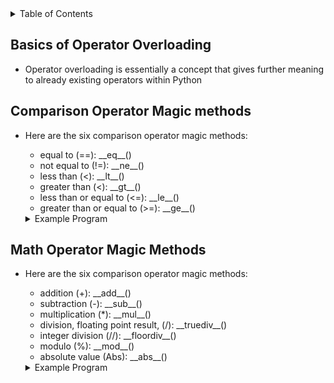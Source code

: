 <details>
<summary>Table of Contents</summary>
<ol>
  <li>
    <a href='#basics-of-operator-overloading'>Basics of Operator Overloading</a>
  </li>
  <li>
    <a href='#comparison-operator-magic-methods'>Comparison Operator Magic Methods</a>
  </li>     
  <li>
    <a href='#math-operator-magic-methods'>Math Operator Magic Methods</a>
  </li>      
</ol>
</details>

## Basics of Operator Overloading
<ul>
  <li>
    <a>Operator overloading is essentially a concept that gives further meaning to already existing operators within Python</a>
  </li>
</ul>    

## Comparison Operator Magic methods
<ul>
  <li>
    <a>Here are the six comparison operator magic methods:</a>
  </li>
  <ul>
    <li>
      <a>equal to (==): __eq__()</a>  
    </li>
    <li>
      <a>not equal to (!=): __ne__()</a>
    </li>
    <li>
      <a>less than (<): __lt__()</a> 
    </li>
    <li>
      <a>greater than (<): __gt__()</a> 
    </li>
    <li>
      <a>less than or equal to (<=): __le__()</a>
    </li>
    <li>
      <a>greater than or equal to (>=): __ge__()</a>
    </li>       
  </ul>
  <details>
  <summary>Example Program</summary>
    <ul>
      <pre>
        <code>
          class Person():<br />
              def __init__(self, name, age, gender):<br />
                  self.__name = name<br />
                  self.__age = age<br />
                  self.__gender = gender<br />
              <br />    
              def __eq__(self, other):<br />
                  if self.__name == other.__name and self.__age == other.__age and self.__gender == other.__gender:<br />
                      return True<br />
                  else:<br />
                      return False<br />
              <br />      
              def __gt__(self, other):<br />
                  if self.__age > other.__age:<br />
                      return True<br />
                  else:<br />
                      return False<br />
          <br />               
          person1 = Person("Garrett", 20, "Male")<br />
          person2 = Person("Eddie", 25, "Male")<br />
          <br />
          if person1 == person2:<br />
              print("Both people are the same.")<br />   
          else:<br />
              if person1 > person2:<br />
                  print("Person1 is older.")<br />
              else:<br />
                  print("Person2 is older.")<br />           
        </code>
      </pre>  
      <details>
      <summary>Output</summary>
        <pre>
          <code>
            Person 2 is older.<br />
          </code>
        </pre>  
      </details>
    </ul>  
  </details>
</ul> 

## Math Operator Magic Methods
<ul>
  <li>
    <a>Here are the six comparison operator magic methods:</a>
  </li>
  <ul>
    <li>
        <a>addition (+): __add__()</a>
    </li>
    <li>
        <a>subtraction (-): __sub__()</a>
    </li>
    <li>
        <a>multiplication (*): __mul__()</a>
    </li>
    <li>
        <a>division, floating point result, (/): __truediv__()</a>
    </li>
    <li>
        <a>integer division (//): __floordiv__()</a>
    </li>
    <li>
        <a>modulo (%): __mod__()</a>
    </li>
    <li>
        <a>absolute value (Abs): __abs__()</a>
    </li>
  </ul>  
  <details>
  <summary>Example Program</summary>
    <ul>
      <pre>
        <code>
          class Vector():<br />
              def __init__(self, x, y, z):<br />
                  self.__x = x<br />
                  self.__y = y<br />
                  self.__z = z<br />
              <br />  
              def __add__(self, other):<br />
                  return Vector(self.__x + other.__x, self.__y + other.__y, self.__z + other.__z)<br />
              <br />
              def __sub__(self, other):<br />
                  return Vector(self.__x - other.__x, self.__y - other.__y, self.__z - other.__z)<br />
              <br />
              def __mul__(self, other):<br />
                  return Vector(self.__x * other.__x, self.__y * other.__y, self.__z * other.__z)<br />
              <br />
              def __truediv__(self, other):<br />
                  return Vector(self.__x / other.__x, self.__y / other.__y, self.__z / other.__z)<br />
              <br />
              def __mod__(self, other):<br />
                  return Vector(self.__x % other.__x, self.__y % other.__y, self.__z % other.__z)<br /> 
              <br />
              def __abs__(self):<br />
                  return Vector(abs(self.__x), abs(self.__y), abs(self.__z))<br />
              <br />  
              def printVector(self):<br />
                  print("(" + str(self.__x) + ", " + str(self.__y) + ", " + str(self.__z) + ")")<br />
          <br />
          v1 = Vector(1, 2, 3)<br />
          v2 = Vector(45, -56, 6)<br />
          v3 = v1 + v2<br />
          v4 = v2 - v1<br />
          v5 = v1 * v2<br />
          v6 = v2 / v1<br />
          v7 = v2 % v1<br />
          v8 = abs(v2)<br />
          <br />
          print("Summation of v1 and v2: ", end="")<br />
          v3.printVector()<br />
          print("Subtracting v2 and v1: ", end="")<br />
          v4.printVector()<br />
          print("Multiplication of v1 and v2: ", end="")<br />
          v5.printVector()<br />
          print("Division of v2 by v1: ", end="")<br />
          v6.printVector()<br />
          print("Modulus of v2 by v1: ", end="")<br />
          v7.printVector()<br />
          print("Absolute value of v2: ", end="")<br />
          v8.printVector()<br />           
        </code>
      </pre>  
      <details>
      <summary>Output</summary>
        <pre>
          <code>
            Summation of v1 and v2: (46, -54, 9)<br />
		    Subtracting v2 and v1: (44, -58, 3)<br />
		    Multiplication of v1 and v2: (45, -112, 18)<br />
		    Division of v2 by v1: (45.0, -28.0, 2.0)<br />
		    Modulus of v2 by v1: (0, 0, 0)<br />
            Absolute value of v2: (45, 56, 6)<br />
          </code>
        </pre>  
      </details>
    </ul>  
  </details>
</ul>               

